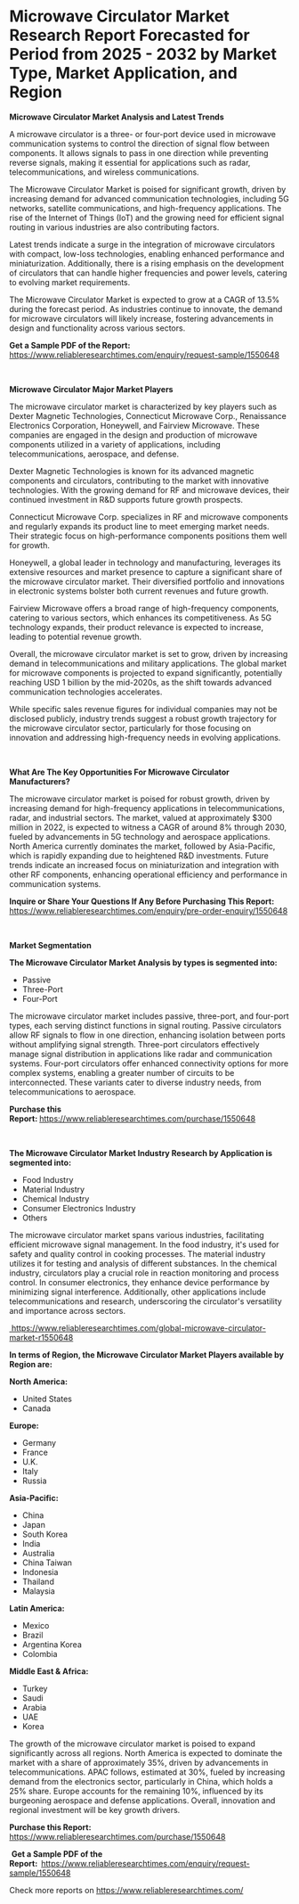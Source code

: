 <p><h1>Microwave Circulator Market Research Report Forecasted for Period from 2025 -  2032 by Market Type, Market Application, and Region</h1></p><p><strong>Microwave Circulator Market Analysis and Latest Trends</strong></p>
<p><p>A microwave circulator is a three- or four-port device used in microwave communication systems to control the direction of signal flow between components. It allows signals to pass in one direction while preventing reverse signals, making it essential for applications such as radar, telecommunications, and wireless communications. </p><p>The Microwave Circulator Market is poised for significant growth, driven by increasing demand for advanced communication technologies, including 5G networks, satellite communications, and high-frequency applications. The rise of the Internet of Things (IoT) and the growing need for efficient signal routing in various industries are also contributing factors.</p><p>Latest trends indicate a surge in the integration of microwave circulators with compact, low-loss technologies, enabling enhanced performance and miniaturization. Additionally, there is a rising emphasis on the development of circulators that can handle higher frequencies and power levels, catering to evolving market requirements. </p><p>The Microwave Circulator Market is expected to grow at a CAGR of 13.5% during the forecast period. As industries continue to innovate, the demand for microwave circulators will likely increase, fostering advancements in design and functionality across various sectors.</p></p>
<p><strong>Get a Sample PDF of the Report:&nbsp;</strong> <a href="https://www.reliableresearchtimes.com/enquiry/request-sample/1550648?utm_campaign=2381&utm_medium=2&utm_source=Github&utm_content=ia&utm_term=10022025&utm_id=microwave-circulator">https://www.reliableresearchtimes.com/enquiry/request-sample/1550648</a></p>
<p>&nbsp;</p>
<p><strong>Microwave Circulator Major Market Players</strong></p>
<p><p>The microwave circulator market is characterized by key players such as Dexter Magnetic Technologies, Connecticut Microwave Corp., Renaissance Electronics Corporation, Honeywell, and Fairview Microwave. These companies are engaged in the design and production of microwave components utilized in a variety of applications, including telecommunications, aerospace, and defense.</p><p>Dexter Magnetic Technologies is known for its advanced magnetic components and circulators, contributing to the market with innovative technologies. With the growing demand for RF and microwave devices, their continued investment in R&D supports future growth prospects. </p><p>Connecticut Microwave Corp. specializes in RF and microwave components and regularly expands its product line to meet emerging market needs. Their strategic focus on high-performance components positions them well for growth. </p><p>Honeywell, a global leader in technology and manufacturing, leverages its extensive resources and market presence to capture a significant share of the microwave circulator market. Their diversified portfolio and innovations in electronic systems bolster both current revenues and future growth.</p><p>Fairview Microwave offers a broad range of high-frequency components, catering to various sectors, which enhances its competitiveness. As 5G technology expands, their product relevance is expected to increase, leading to potential revenue growth.</p><p>Overall, the microwave circulator market is set to grow, driven by increasing demand in telecommunications and military applications. The global market for microwave components is projected to expand significantly, potentially reaching USD 1 billion by the mid-2020s, as the shift towards advanced communication technologies accelerates.</p><p>While specific sales revenue figures for individual companies may not be disclosed publicly, industry trends suggest a robust growth trajectory for the microwave circulator sector, particularly for those focusing on innovation and addressing high-frequency needs in evolving applications.</p></p>
<p>&nbsp;</p>
<p><strong>What Are The Key Opportunities For Microwave Circulator Manufacturers?</strong></p>
<p><p>The microwave circulator market is poised for robust growth, driven by increasing demand for high-frequency applications in telecommunications, radar, and industrial sectors. The market, valued at approximately $300 million in 2022, is expected to witness a CAGR of around 8% through 2030, fueled by advancements in 5G technology and aerospace applications. North America currently dominates the market, followed by Asia-Pacific, which is rapidly expanding due to heightened R&D investments. Future trends indicate an increased focus on miniaturization and integration with other RF components, enhancing operational efficiency and performance in communication systems.</p></p>
<p><strong>Inquire or Share Your Questions If Any Before Purchasing This Report:</strong> <a href="https://www.reliableresearchtimes.com/enquiry/pre-order-enquiry/1550648?utm_campaign=2381&utm_medium=2&utm_source=Github&utm_content=ia&utm_term=10022025&utm_id=microwave-circulator">https://www.reliableresearchtimes.com/enquiry/pre-order-enquiry/1550648</a></p>
<p>&nbsp;</p>
<p><strong>Market Segmentation</strong></p>
<p><strong>The Microwave Circulator Market Analysis by types is segmented into:</strong></p>
<p><ul><li>Passive</li><li>Three-Port</li><li>Four-Port</li></ul></p>
<p><p>The microwave circulator market includes passive, three-port, and four-port types, each serving distinct functions in signal routing. Passive circulators allow RF signals to flow in one direction, enhancing isolation between ports without amplifying signal strength. Three-port circulators effectively manage signal distribution in applications like radar and communication systems. Four-port circulators offer enhanced connectivity options for more complex systems, enabling a greater number of circuits to be interconnected. These variants cater to diverse industry needs, from telecommunications to aerospace.</p></p>
<p><strong>Purchase this Report:&nbsp;</strong><a href="https://www.reliableresearchtimes.com/purchase/1550648?utm_campaign=2381&utm_medium=2&utm_source=Github&utm_content=ia&utm_term=10022025&utm_id=microwave-circulator">https://www.reliableresearchtimes.com/purchase/1550648</a></p>
<p>&nbsp;</p>
<p><strong>The Microwave Circulator Market Industry Research by Application is segmented into:</strong></p>
<p><ul><li>Food Industry</li><li>Material Industry</li><li>Chemical Industry</li><li>Consumer Electronics Industry</li><li>Others</li></ul></p>
<p><p>The microwave circulator market spans various industries, facilitating efficient microwave signal management. In the food industry, it's used for safety and quality control in cooking processes. The material industry utilizes it for testing and analysis of different substances. In the chemical industry, circulators play a crucial role in reaction monitoring and process control. In consumer electronics, they enhance device performance by minimizing signal interference. Additionally, other applications include telecommunications and research, underscoring the circulator's versatility and importance across sectors.</p></p>
<p><a href="https://www.reliableresearchtimes.com/global-microwave-circulator-market-r1550648?utm_campaign=2381&utm_medium=2&utm_source=Github&utm_content=ia&utm_term=10022025&utm_id=microwave-circulator">&nbsp;https://www.reliableresearchtimes.com/global-microwave-circulator-market-r1550648</a></p>
<p><strong>In terms of Region, the Microwave Circulator Market Players available by Region are:</strong></p>
<p>
    <p> <strong> North America: </strong>
        <ul>
            <li>United States</li>
            <li>Canada</li>
        </ul>
        </p> 
    <p> <strong> Europe: </strong>
        <ul>
            <li>Germany</li>
            <li>France</li>
            <li>U.K.</li>
            <li>Italy</li>
            <li>Russia</li>
        </ul>
        </p> 
    <p> <strong> Asia-Pacific: </strong>
        <ul>
            <li>China</li>
            <li>Japan</li>
            <li>South Korea</li>
            <li>India</li>
            <li>Australia</li>
            <li>China Taiwan</li>
            <li>Indonesia</li>
            <li>Thailand</li>
            <li>Malaysia</li>
        </ul>
        </p> 
    <p> <strong> Latin America: </strong>
        <ul>
            <li>Mexico</li>
            <li>Brazil</li>
            <li>Argentina Korea</li>
            <li>Colombia</li>
        </ul>
        </p> 
    <p> <strong> Middle East & Africa: </strong>
        <ul>
            <li>Turkey</li>
            <li>Saudi</li>
            <li>Arabia</li>
            <li>UAE</li>
            <li>Korea</li>
        </ul>
    </p>
    </p>
<p><p>The growth of the microwave circulator market is poised to expand significantly across all regions. North America is expected to dominate the market with a share of approximately 35%, driven by advancements in telecommunications. APAC follows, estimated at 30%, fueled by increasing demand from the electronics sector, particularly in China, which holds a 25% share. Europe accounts for the remaining 10%, influenced by its burgeoning aerospace and defense applications. Overall, innovation and regional investment will be key growth drivers.</p></p>
<p><strong>Purchase this Report: </strong><a href="https://www.reliableresearchtimes.com/purchase/1550648?utm_campaign=2381&utm_medium=2&utm_source=Github&utm_content=ia&utm_term=10022025&utm_id=microwave-circulator">https://www.reliableresearchtimes.com/purchase/1550648</a></p>
<p>&nbsp;<strong>Get a Sample PDF of the Report:&nbsp;&nbsp;</strong><a href="https://www.reliableresearchtimes.com/enquiry/request-sample/1550648?utm_campaign=2381&utm_medium=2&utm_source=Github&utm_content=ia&utm_term=10022025&utm_id=microwave-circulator">https://www.reliableresearchtimes.com/enquiry/request-sample/1550648</a></p>
<p><strong></strong></p>
<p>Check more reports on <a href="https://www.reliableresearchtimes.com/?utm_campaign=2381&utm_medium=2&utm_source=Github&utm_content=ia&utm_term=10022025&utm_id=microwave-circulator">https://www.reliableresearchtimes.com/</a></p>